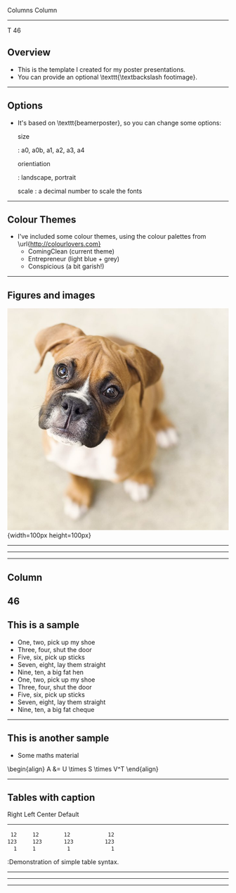 Columns   Column
--------  -------
T         46

## Overview

* This is the template I created for my poster presentations.
* You can provide an optional \texttt{\textbackslash footimage}.

----

## Options

* It's based on \texttt{beamerposter}, so you can change some options:

    size
    
    :   a0, a0b, a1, a2, a3, a4

    orientiation
    
    :   landscape, portrait
    
    scale
    :   a decimal number to scale the fonts

----

## Colour Themes

- I've included some colour themes, using the colour palettes from \url{http://colourlovers.com}
    * ComingClean (current theme)
    * Entrepreneur (light blue + grey)
    * Conspicious (a bit garish!)

---- 

## Figures and images

![Look at that puppy!](./poster/images/puppy.jpg){width=100px height=100px}

----

----

-------
Column
-------
46
-------

## This is a sample

- One, two, pick up my shoe
- Three, four, shut the door
- Five, six, pick up sticks
- Seven, eight, lay them straight
- Nine, ten, a big fat hen
- One, two, pick up my shoe
- Three, four, shut the door
- Five, six, pick up sticks
- Seven, eight, lay them straight
- Nine, ten, a big fat cheque

----

## This is another sample

- Some maths material

\begin{align}
A &= U \times S \times V^T
\end{align}

----

## Tables with caption

  Right     Left     Center     Default
-------     ------ ----------   -------
     12     12        12            12
    123     123       123          123
      1     1          1             1

:Demonstration of simple table syntax.

----

----

----
